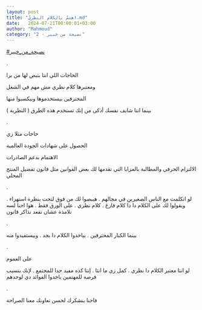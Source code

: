 ```yaml
---
layout: post
title: "اهتمّ بالكلام النظريّ.md"
date:   2024-07-21T00:00:01+03:00
author: "Mahmoud"
category: "2 - نصيحة من خبير"
---
```

[<u>\#نصيحة_من_خبير</u>](https://www.facebook.com/hashtag/%D9%86%D8%B5%D9%8A%D8%AD%D8%A9_%D9%85%D9%86_%D8%AE%D8%A8%D9%8A%D8%B1?__eep__=6&__cft__%5b0%5d=AZXEmMVaTrJs1xg0Px38aEw71mah8jqRLqU-u_2NPR_GjAcA5zMfrQhuKl0ZH6fukALO2cH8v8HVXQxpOzZLJuPS-adp-K3LOQ4a-TV39yk1RbIWsFIbHPsPFY4PSuIY_4b2LtaKBRS2TyhU2r7WwZJDcrL1J0w0HcKIQLS0V0RG5g&__tn__=*NK-R)

.

الحاجات اللي انتا بتبص لها من برا

ومعتبرها كلام نظري مش مهم في الشغل

المحترفين بيستخدموها وبيكسبوا منها

بينما انتا شايف نفسك أذكى من إنك تستخدم هذه الطرق (
النظرية )

.

حاجات مثلا زي

الحصول على شهادات الجودة العالمية

الاهتمام بدعم الصادرات

الالتزام الحرفي والمطالبة بالمزايا التي تقدمها لك بعض
القوانين مثل قانون تفضيل المنتج المحلي

.

لو اتكلمت مع الناس الصغيرين في مجالهم . هيبصوا لك من فوق
لتحت بنظرة استهزاء . ويقولوا لك على الكلام دا دا كلام فارغ . كلام نظري .
على الورق فقط . هوا احنا لسه تلامذة عشان نقعد نذاكر قانون

.

بينما الكبار المحترفين . بياخدوا الكلام دا بجد .
وبيستفيدوا منه

.

على العموم

لو انتا معتبر الكلام دا نظري . كمل زي ما انتا . إنتا كده
مفيد جدا للمجتمع . لإنك بتسيب فرصة للمهتمين ياخدوا الفوائد دي
لوحدهم

.

فاحنا بنشكرك لحسن تعاونك معنا الصراحة
